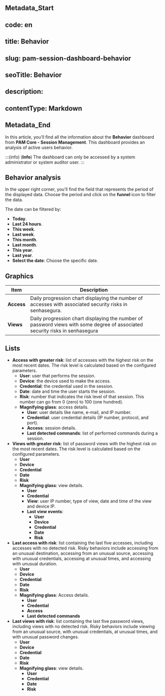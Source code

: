 ## Metadata_Start 
## code: en
## title: Behavior 
## slug: pam-session-dashboard-behavior 
## seoTitle: Behavior 
## description:  
## contentType: Markdown 
## Metadata_End
In this article, you’ll find all the information about the **Behavior** dashboard from **PAM Core - Session Management**. This dashboard provides an analysis of active users behavior.

:::(info) (**Info**)
The dashboard can only be accessed by a system administrator or system auditor user.
:::

## Behavior analysis

In the upper right corner, you’ll find the field that represents the period of the displayed data. Choose the period and click on the **funnel** icon to filter the data.

The date can be filtered by:

* **Today**.
* **Last 24 hours**.
* **This week**.
* **Last week**.
* **This month**.
* **Last month**.
* **This year**.
* **Last year**.
* **Select the date**: Choose the specific date.

## Graphics

**Item**|**Description**
|---|---|
**Access**|Daily progression chart displaying the number of accesses with associated security risks in senhasegura.
**Views**|Daily progression chart displaying the number of password views with some degree of associated security risks in senhasegura


## Lists

* **Access with greater risk**: list of accesses with the highest risk on the most recent dates. The risk level is calculated based on the configured parameters.
    * **User**: user that performs the session.
    * **Device**: the device used to make the access.
    * **Credential**: the credential used in the session.
    * **Date**: date and time the user starts the session.
    * **Risk**: number that indicates the risk level of that session. This number can go from 0 (zero) to 100 (one hundred).
    * **Magnifying glass**: access details. 
        * **User**: user details like name, e-mail, and IP number.
        * **Credential**: user credential details (IP number, protocol, and port).
        * **Access**: session details.
        * **Last detected commands**: list of performed commands during a session.
* **Views with greater risk**: list of password views with the highest risk on the most recent dates. The risk level is calculated based on the configured parameters.
    * **User**
    * **Device**
    * **Credential**
    * **Date**
    * **Risk**
    * **Magnifying glass**: view details.
        * **User**
        * **Credential**
        * **View**: user IP number, type of view, date and time of the view and device IP.
        * **Last view events**:
            * **User** 
            * **Device**
            * **Credential**
            * **Date**
            * **Risk**
* **Last access with risk**: list containing the last five accesses, including accesses with no detected risk. Risky behaviors include accessing from an unusual destination, accessing from an unusual source, accessing with unusual credentials, accessing at unusual times, and accessing with unusual duration.
    * **User**
    * **Device**
    * **Credential**
    * **Date**
    * **Risk**
    * **Magnifying glass**: Access details.
        * **User**
        * **Credential**
        * **Access**
        * **Last detected commands**
* **Last views with risk**: list containing the last five password views, including views with no detected risk. Risky behaviors include viewing from an unusual source, with unusual credentials, at unusual times, and with unusual password changes.
    * **User**
    * **Device**
    * **Credential**
    * **Date**
    * **Risk**
    * **Magnifying glass**: view details.
        * **User**
        * **Credential**
        * **Date**
        * **Risk**
